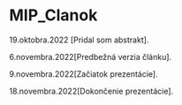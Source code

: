 # MIP_Clanok

19.oktobra.2022 [Pridal som abstrakt].

6.novembra.2022[Predbežná verzia článku].

9.novembra.2022[Začiatok prezentácie].

18.novembra.2022[Dokončenie prezentácie].
